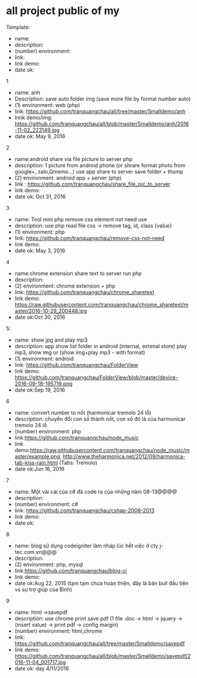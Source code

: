 # all project public of my

Template:

- name:
- description:
- (number) environment:
- link:
- link demo:
- date ok:

1
- name: anh
- Description: save auto folder img (save more file by format number auto)
- (1) environment: web (php)
- link: https://github.com/tranquangchau/all/tree/master/Smalldemo/anh
- lnnk demo/img: https://github.com/tranquangchau/all/blob/master/Smalldemo/anh/2016-11-02_223149.jpg
- date ok: May 9, 2016

2
- name:android share via file picture to server php
- description:  1 picture from android phone (or shrare format photo from google+, zalo,Qmemo...) use app share to server save folder + thump
- (2) environment: android app + server (php)
- link : https://github.com/tranquangchau/share_file_pic_to_server
- link demo:  
- date ok: Oct 31, 2016

3
- name: Tool mini php remove css element not need use 
- description: use php read file css -> remove tag, id, class {value}
- (1) environment: php
- link: https://github.com/tranquangchau/remove-css-not-need
- link demo:
- date ok: May 3, 2016

4
- name:chrome extension share text to server run php
- description: 
- (2) environment: chrome extension + php
- link: https://github.com/tranquangchau/chrome_sharetext
- link demo: https://raw.githubusercontent.com/tranquangchau/chrome_sharetext/master/2016-10-29_200448.jpg
- date ok:Oct 30, 2016

5:
- name: show jpg and play mp3
- description: app show list folder in android (internal, extenal store) play mp3, show img or (show img+play mp3 - with format)
- (1) environment: android
- link: https://github.com/tranquangchau/FolderView
- link demo: https://github.com/tranquangchau/FolderView/blob/master/device-2016-09-18-195719.png
- date ok:Sep 19, 2016

6
- name: convert number to nốt (harmonicar tremolo 24 lỗ) 
- description: chuyển đổi con số thành nốt, con số đó là của harmonicar tremolo 24 lỗ
- (number) environment: php
- link:https://github.com/tranquangchau/node_music
- link demo:https://raw.githubusercontent.com/tranquangchau/node_music/master/example.png, http://www.theharmonica.net/2012/09/harmonica-tab-kiss-rain.html (Tabs: Tremolo)
- date ok:Jun 16, 2016

7
- name: Một vài cái của c# đã code ra của những năm 08-13@@@@
- description:
- (number) environment: c#
- link: https://github.com/tranquangchau/cshap-2008-2013
- link demo:
- date ok:

8
- name: blog sử dụng codeigniter làm nháp lúc hết việc ở cty j-tec.com.vn@@@
- description:
- (2) environment: php, mysql
- link:https://github.com/tranquangchau/blog-ci
- link demo: 
- date ok:Aug 22, 2015 (tạm tạm chưa hoàn thiện, đây là bản buil đầu tiên vs sự trợ giúp của Bình)

9
- name: html ->savepdf
- description: use chrome print save pdf (1 file .doc -> html -> jquery -> (insert value) -> print pdf -> config margin)
- (number) environment: html,chrome
- link: https://github.com/tranquangchau/all/tree/master/Smalldemo/savepdf
- link demo: https://github.com/tranquangchau/all/blob/master/Smalldemo/savepdf/2016-11-04_001717.jpg
- date ok: day 4/11/2016

